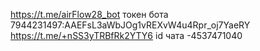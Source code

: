 https://t.me/airFlow28_bot
токен бота
7944231497:AAEFsL3aWbJOg1vREXvW4u4Rpr_oj7YaeRY
https://t.me/+nSS3yTRBfRk2YTY6
id чата
-4537471040
